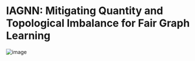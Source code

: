 # IAGNN: Mitigating Quantity and Topological Imbalance for Fair Graph Learning

![image]([https://github.com/MaiEmily/map/blob/master/public/image/20190528145810708.png](https://github.com/Y7Lau/IAGNN/blob/main/s.png))
